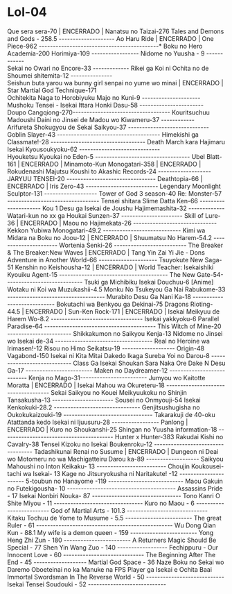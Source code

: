 # Lol-04


Que sera sera-70       | ENCERRADO |
Nanatsu no Taizai-276
Tales and Demons and Gods - 258.5 --------------------
Ao Haru Ride  | ENCERRADO |
One Piece-962 -------------------------------------------*
Boku no Hero Academia-200
Horimiya-109 -----------------
Nidome no Yuusha - 9   ------------                                                        
Sekai no Owari no Encore-33 -------------
Rikei ga Koi ni Ochita no de Shoumei shitemita-12   ---------------                        
Seishun buta yarou wa bunny girl senpai no yume wo minai  | ENCERRADO |                                                                            
Star Martial God Technique-171                                                                                                       
Ochitekita Naga to Horobiyuku Majo no Kuni-9  ---------------------                                                                                                               
Mushoku Tensei - Isekai Ittara Honki Dasu-58 -----------------------                               
Doupo Cangqiong-270----------------------------------- 
Kouritsuchuu Madoushi Daini no Jinsei de Madou wo Kiwameru-37 ------------                                   
Arifureta Shokugyou de Sekai Saikyou-37      -----------------------------                                                                                                                 
Goblin Slayer-43 -------------------------------------
Himekishi ga Classmate!-28 ----------------------------------
Death March kara Hajimaru Isekai Kyousoukyoku-62 -----------------------------  
Hyouketsu Kyoukai no Eden-5 ----------------------------------
Ubel Blatt-161          | ENCERRADO |
Minamoto-Kun Monogatari-358 | ENCERRADO |
Rokudenashi Majutsu Koushi to Akashic Records-24 -------------------
JARYUU TENSEI-20 --------------------------------
Deathtopia-66  | ENCERRADO |
Iris Zero-43 --------------------------
Legendary Moonlight Sculptor-131 -------------------
Tower of God 3 season-40
Re: Monster-57 ---------------------------------
Tensei shitara Slime Datta Ken-66 ---------------------
Kou 1 Desu ga Isekai de Joushu Hajimemashita-32 -------------
Watari-kun no xx ga Houkai Sunzen-37 ----------------------
Skill of Lure-36  | ENCERRADO |
Maou no Hajimekata-26 ------------------------------
Kekkon Yubiwa Monogatari-49.2 ----------------------------
Kimi wa Midara na Boku no Joou-12 | ENCERRADO |
Shuumatsu No Harem-54.2 ----------------------
Wortenia Senki-26 --------------------------
The Breaker & The Breaker:New Waves | ENCERRADO |
Tang Yin Zai Yi Jie - Dons Adventure in Another World-66 ---------------------
Tsuyokute New Saga-51
Kenshin no Keishousha-12 | ENCERRADO |
World Teacher: Isekaishiki Kyouiku Agent-15 ---------------------------------------
The New Gate-54----------------------------
Tsuki ga Michibiku Isekai Douchuu-6 [Anime]
Wotaku ni Koi wa Muzukashii-4.5
Monku No Tsukeyou Ga Nai Rabukome-33 -----------------------------------
Murabito Desu Ga Nani Ka-18 ----------------------------
Bokutachi wa Benkyou ga Dekinai-75
Dragons Rioting-44.5 | ENCERRADO |
Sun-Ken Rock-171 | ENCERRADO |
Isekai Meikyuu de Harem Wo-8.2 ---------------------------------
Isekai yakkyoku-6
Parallel Paradise-64 ----------------------------------------
This Witch of Mine-20 -----------------------
Shikkakumon no Saikyou Kenja-13
Nidome no Jinsei wo Isekai de-34 -----------------------------------
Real no Heroine wa Irimasen!-12
Risou no Himo Seikatsu-19 -------------------
Origin-48
Vagabond-150
Isekai ni Kita Mitai Dakedo Ikaga Sureba Yoi no Darou-8 ----------------------------
Class Ga Isekai Shoukan Sara Naka Ore Dake N Desu Ga-17 ------------------------
Maken no Daydreamer-12 ---------------------------
Kenja no Mago-31------------------------
Jumyou wo Kaitotte Moratta  | ENCERRADO |
Isekai Mahou wa Okureteru-18 ------------------------------------
Sekai Saikyou no Kouei Meikyuukoku no Shinjin Tansakusha-13 ----------------------
Sousei no Onmyouji-54
Isekai Kenkokuki-28.2 -------------------------------
Genjitsushugisha no Oukokukaizouki-19 --------------------------------
Takarakuji de 40-oku Atattanda kedo Isekai ni Ijuusuru-28 -----------------
Panlong   | ENCERRADO |
Kuro no Shoukanshi-25
Shingan no Yuusha information-18 ----------------------------------------
Hunter x Hunter-383
Rakudai Kishi no Cavalry-38
Tensei Kizoku no Isekai Boukenroku-12 ----------------------------------
Tadashikunai Renai no Susume | ENCERRADO |
Dungeon ni Deai wo Motomeru no wa Machigatteiru Darou ka-89 -------------------
Saikyou Mahoushi no Inton Keikaku- 13 -------------------------
Choujin Koukousei-tachi wa Isekai- 13
Kage no Jitsuryokusha ni Naritakute! -12 ----------------------
5-toubun no Hanayome -119 ---------------------------
Maou Gakuin no Futekigousha- 10 ---------------------------------------
Assassins Pride - 17 
Isekai Nonbiri Nouka- 87 --------------------------------
Tono Kanri O Shite Miyou - 11 --------------------------------
Kuro no Maou - 6 -------------------------
God of Martial Arts - 101.3 -----------------------------
Kitaku Tochuu de Yome to Musume - 5.5 ------------------------
The great Ruler - 61 -------------------------------------------------
Wu Dong Qian Kun - 88.1 
My wife is a demon queen - 159 ------------------------
Yong Heng Zhi Zun - 180 ------------------------
A Returners Magic Should Be Special - 77 
Shen Yin Wang Zuo - 140 ------------------
Fechippuru - Our Innocent Love - 60 -----------------------------
The Beginning After The End - 45 -------------------
Martial God Space - 36 
Naze Boku no Sekai wo Daremo Oboeteinai no ka
Manuke na FPS Player ga Isekai e Ochita Baai
Immortal Swordsman In The Reverse World - 50 ----------------------------
Isekai Tensei Soudouki - 52 ----------------------------


